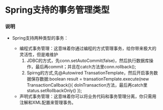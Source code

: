 # Spring支持的事务管理类型
### 说明
- Spring支持两种类型的事务： 
  
  - 编程式事务管理：这意味着你通过编程的方式管理事务，给你带来极大的灵活性，但是难维护
    1. JDBC的方式，先conn.setAutoCommit(false)，然后执行数据库操作，最后再commit；并且在catch方法里conn.rollback();
    1. Spirng的方式,先@Autowired TransationTemplate，然后开启事务数据保存数据:boolean result = transationTemplate.execute(new TransactionCallback<booelan>(){      doInTransaction方法，最后再catch里status.setRollbackOnly() });
  - 声明式事务管理：这意味着你可以将业务代码和事务管理分离，你只需用注解和XML配置来管理事务。